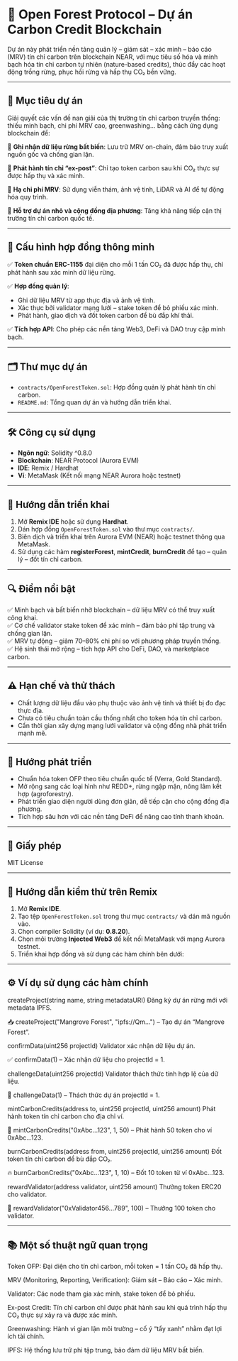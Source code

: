 # 🌳 Open Forest Protocol – Dự án Carbon Credit Blockchain

Dự án này phát triển nền tảng quản lý – giám sát – xác minh – báo cáo (MRV) tín chỉ carbon trên blockchain NEAR, với mục tiêu số hóa và minh bạch hóa tín chỉ carbon tự nhiên (nature-based credits), thúc đẩy các hoạt động trồng rừng, phục hồi rừng và hấp thụ CO₂ bền vững.

---

## 🎯 Mục tiêu dự án

Giải quyết các vấn đề nan giải của thị trường tín chỉ carbon truyền thống: thiếu minh bạch, chi phí MRV cao, greenwashing… bằng cách ứng dụng blockchain để:

📌 **Ghi nhận dữ liệu rừng bất biến**: Lưu trữ MRV on-chain, đảm bảo truy xuất nguồn gốc và chống gian lận.

📌 **Phát hành tín chỉ “ex-post”**: Chỉ tạo token carbon sau khi CO₂ thực sự được hấp thụ và xác minh.

📌 **Hạ chi phí MRV**: Sử dụng viễn thám, ảnh vệ tinh, LiDAR và AI để tự động hóa quy trình.

📌 **Hỗ trợ dự án nhỏ và cộng đồng địa phương**: Tăng khả năng tiếp cận thị trường tín chỉ carbon quốc tế.

---

## 🔗 Cấu hình hợp đồng thông minh

✅ **Token chuẩn ERC-1155** đại diện cho mỗi 1 tấn CO₂ đã được hấp thụ, chỉ phát hành sau xác minh dữ liệu rừng.

✅ **Hợp đồng quản lý**:
- Ghi dữ liệu MRV từ app thực địa và ảnh vệ tinh.
- Xác thực bởi validator mạng lưới – stake token để bỏ phiếu xác minh.
- Phát hành, giao dịch và đốt token carbon để bù đắp khí thải.

✅ **Tích hợp API**: Cho phép các nền tảng Web3, DeFi và DAO truy cập minh bạch.

---

## 🗂 Thư mục dự án

- `contracts/OpenForestToken.sol`: Hợp đồng quản lý phát hành tín chỉ carbon.
- `README.md`: Tổng quan dự án và hướng dẫn triển khai.

---

## 🛠 Công cụ sử dụng

- **Ngôn ngữ**: Solidity ^0.8.0
- **Blockchain**: NEAR Protocol (Aurora EVM)
- **IDE**: Remix / Hardhat
- **Ví**: MetaMask (Kết nối mạng NEAR Aurora hoặc testnet)

---

## 🔎 Hướng dẫn triển khai

1. Mở **Remix IDE** hoặc sử dụng **Hardhat**.  
2. Dán hợp đồng `OpenForestToken.sol` vào thư mục `contracts/`.  
3. Biên dịch và triển khai trên Aurora EVM (NEAR) hoặc testnet thông qua MetaMask.  
4. Sử dụng các hàm **registerForest**, **mintCredit**, **burnCredit** để tạo – quản lý – đốt tín chỉ carbon.  

---

## 🔍 Điểm nổi bật

✅ Minh bạch và bất biến nhờ blockchain – dữ liệu MRV có thể truy xuất công khai.  
✅ Cơ chế validator stake token để xác minh – đảm bảo phi tập trung và chống gian lận.  
✅ MRV tự động – giảm 70–80% chi phí so với phương pháp truyền thống.  
✅ Hệ sinh thái mở rộng – tích hợp API cho DeFi, DAO, và marketplace carbon.  

---

## ⚠️ Hạn chế và thử thách

- Chất lượng dữ liệu đầu vào phụ thuộc vào ảnh vệ tinh và thiết bị đo đạc thực địa.
- Chưa có tiêu chuẩn toàn cầu thống nhất cho token hóa tín chỉ carbon.
- Cần thời gian xây dựng mạng lưới validator và cộng đồng nhà phát triển mạnh mẽ.

---

## 🚀 Hướng phát triển

- Chuẩn hóa token OFP theo tiêu chuẩn quốc tế (Verra, Gold Standard).
- Mở rộng sang các loại hình như REDD+, rừng ngập mặn, nông lâm kết hợp (agroforestry).
- Phát triển giao diện người dùng đơn giản, dễ tiếp cận cho cộng đồng địa phương.
- Tích hợp sâu hơn với các nền tảng DeFi để nâng cao tính thanh khoản.

---

## 📄 Giấy phép

MIT License

---

## 🧪 Hướng dẫn kiểm thử trên Remix

1. Mở **Remix IDE**.  
2. Tạo tệp `OpenForestToken.sol` trong thư mục `contracts/` và dán mã nguồn vào.  
3. Chọn compiler Solidity (ví dụ: **0.8.20**).  
4. Chọn môi trường **Injected Web3** để kết nối MetaMask với mạng Aurora testnet.  
5. Triển khai hợp đồng và sử dụng các hàm chính bên dưới:  

---

## ⚙️ Ví dụ sử dụng các hàm chính

createProject(string name, string metadataURI)
Đăng ký dự án rừng mới với metadata IPFS.

📥 createProject("Mangrove Forest", "ipfs://Qm...") – Tạo dự án “Mangrove Forest”.

confirmData(uint256 projectId)
Validator xác nhận dữ liệu dự án.

✅ confirmData(1) – Xác nhận dữ liệu cho projectId = 1.

challengeData(uint256 projectId)
Validator thách thức tính hợp lệ của dữ liệu.

🚫 challengeData(1) – Thách thức dự án projectId = 1.

mintCarbonCredits(address to, uint256 projectId, uint256 amount)
Phát hành token tín chỉ carbon cho địa chỉ ví.

🌱 mintCarbonCredits("0xAbc...123", 1, 50) – Phát hành 50 token cho ví 0xAbc...123.

burnCarbonCredits(address from, uint256 projectId, uint256 amount)
Đốt token tín chỉ carbon để bù đắp CO₂.

🔥 burnCarbonCredits("0xAbc...123", 1, 10) – Đốt 10 token từ ví 0xAbc...123.

rewardValidator(address validator, uint256 amount)
Thưởng token ERC20 cho validator.

🎁 rewardValidator("0xValidator456...789", 100) – Thưởng 100 token cho validator.

-----
## 📚 Một số thuật ngữ quan trọng
Token OFP: Đại diện cho tín chỉ carbon, mỗi token = 1 tấn CO₂ đã hấp thụ.

MRV (Monitoring, Reporting, Verification): Giám sát – Báo cáo – Xác minh.

Validator: Các node tham gia xác minh, stake token để bỏ phiếu.

Ex-post Credit: Tín chỉ carbon chỉ được phát hành sau khi quá trình hấp thụ CO₂ thực sự xảy ra và được xác minh.

Greenwashing: Hành vi gian lận môi trường – cố ý “tẩy xanh” nhằm đạt lợi ích tài chính.

IPFS: Hệ thống lưu trữ phi tập trung, bảo đảm dữ liệu MRV bất biến.
